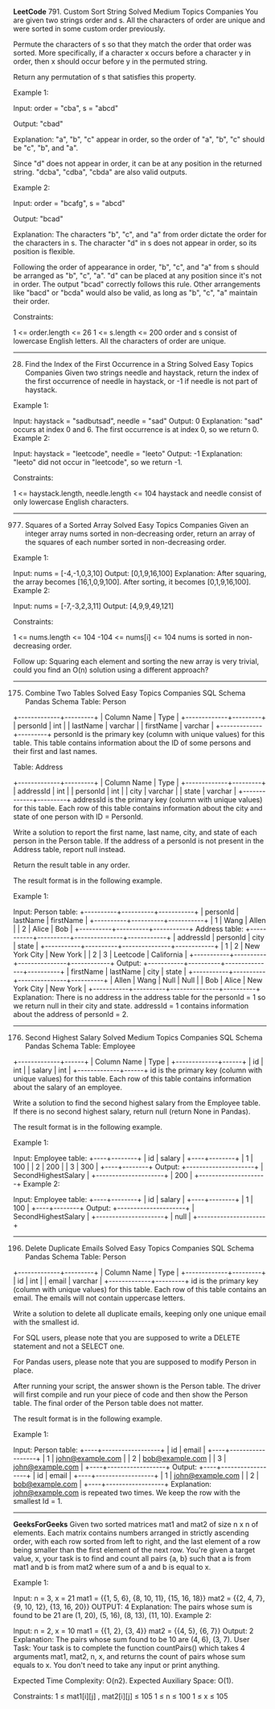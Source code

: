 **LeetCode**
791. Custom Sort String
Solved
Medium
Topics
Companies
You are given two strings order and s. All the characters of order are unique and were sorted in some custom order previously.

Permute the characters of s so that they match the order that order was sorted. More specifically, if a character x occurs before a character y in order, then x should occur before y in the permuted string.

Return any permutation of s that satisfies this property.

 

Example 1:

Input:  order = "cba", s = "abcd" 

Output:  "cbad" 

Explanation: "a", "b", "c" appear in order, so the order of "a", "b", "c" should be "c", "b", and "a".

Since "d" does not appear in order, it can be at any position in the returned string. "dcba", "cdba", "cbda" are also valid outputs.

Example 2:

Input:  order = "bcafg", s = "abcd" 

Output:  "bcad" 

Explanation: The characters "b", "c", and "a" from order dictate the order for the characters in s. The character "d" in s does not appear in order, so its position is flexible.

Following the order of appearance in order, "b", "c", and "a" from s should be arranged as "b", "c", "a". "d" can be placed at any position since it's not in order. The output "bcad" correctly follows this rule. Other arrangements like "bacd" or "bcda" would also be valid, as long as "b", "c", "a" maintain their order.

 

Constraints:

1 <= order.length <= 26
1 <= s.length <= 200
order and s consist of lowercase English letters.
All the characters of order are unique.

****

28. Find the Index of the First Occurrence in a String
Solved
Easy
Topics
Companies
Given two strings needle and haystack, return the index of the first occurrence of needle in haystack, or -1 if needle is not part of haystack.

 

Example 1:

Input: haystack = "sadbutsad", needle = "sad"
Output: 0
Explanation: "sad" occurs at index 0 and 6.
The first occurrence is at index 0, so we return 0.
Example 2:

Input: haystack = "leetcode", needle = "leeto"
Output: -1
Explanation: "leeto" did not occur in "leetcode", so we return -1.
 

Constraints:

1 <= haystack.length, needle.length <= 104
haystack and needle consist of only lowercase English characters.

****

977. Squares of a Sorted Array
Solved
Easy
Topics
Companies
Given an integer array nums sorted in non-decreasing order, return an array of the squares of each number sorted in non-decreasing order.

 

Example 1:

Input: nums = [-4,-1,0,3,10]
Output: [0,1,9,16,100]
Explanation: After squaring, the array becomes [16,1,0,9,100].
After sorting, it becomes [0,1,9,16,100].
Example 2:

Input: nums = [-7,-3,2,3,11]
Output: [4,9,9,49,121]
 

Constraints:

1 <= nums.length <= 104
-104 <= nums[i] <= 104
nums is sorted in non-decreasing order.
 

Follow up: Squaring each element and sorting the new array is very trivial, could you find an O(n) solution using a different approach?

****

175. Combine Two Tables
Solved
Easy
Topics
Companies
SQL Schema
Pandas Schema
Table: Person

+-------------+---------+
| Column Name | Type    |
+-------------+---------+
| personId    | int     |
| lastName    | varchar |
| firstName   | varchar |
+-------------+---------+
personId is the primary key (column with unique values) for this table.
This table contains information about the ID of some persons and their first and last names.
 

Table: Address

+-------------+---------+
| Column Name | Type    |
+-------------+---------+
| addressId   | int     |
| personId    | int     |
| city        | varchar |
| state       | varchar |
+-------------+---------+
addressId is the primary key (column with unique values) for this table.
Each row of this table contains information about the city and state of one person with ID = PersonId.
 

Write a solution to report the first name, last name, city, and state of each person in the Person table. If the address of a personId is not present in the Address table, report null instead.

Return the result table in any order.

The result format is in the following example.

 

Example 1:

Input: 
Person table:
+----------+----------+-----------+
| personId | lastName | firstName |
+----------+----------+-----------+
| 1        | Wang     | Allen     |
| 2        | Alice    | Bob       |
+----------+----------+-----------+
Address table:
+-----------+----------+---------------+------------+
| addressId | personId | city          | state      |
+-----------+----------+---------------+------------+
| 1         | 2        | New York City | New York   |
| 2         | 3        | Leetcode      | California |
+-----------+----------+---------------+------------+
Output: 
+-----------+----------+---------------+----------+
| firstName | lastName | city          | state    |
+-----------+----------+---------------+----------+
| Allen     | Wang     | Null          | Null     |
| Bob       | Alice    | New York City | New York |
+-----------+----------+---------------+----------+
Explanation: 
There is no address in the address table for the personId = 1 so we return null in their city and state.
addressId = 1 contains information about the address of personId = 2.

****

176. Second Highest Salary
Solved
Medium
Topics
Companies
SQL Schema
Pandas Schema
Table: Employee

+-------------+------+
| Column Name | Type |
+-------------+------+
| id          | int  |
| salary      | int  |
+-------------+------+
id is the primary key (column with unique values) for this table.
Each row of this table contains information about the salary of an employee.
 

Write a solution to find the second highest salary from the Employee table. If there is no second highest salary, return null (return None in Pandas).

The result format is in the following example.

 

Example 1:

Input: 
Employee table:
+----+--------+
| id | salary |
+----+--------+
| 1  | 100    |
| 2  | 200    |
| 3  | 300    |
+----+--------+
Output: 
+---------------------+
| SecondHighestSalary |
+---------------------+
| 200                 |
+---------------------+
Example 2:

Input: 
Employee table:
+----+--------+
| id | salary |
+----+--------+
| 1  | 100    |
+----+--------+
Output: 
+---------------------+
| SecondHighestSalary |
+---------------------+
| null                |
+---------------------+


****


196. Delete Duplicate Emails
Solved
Easy
Topics
Companies
SQL Schema
Pandas Schema
Table: Person

+-------------+---------+
| Column Name | Type    |
+-------------+---------+
| id          | int     |
| email       | varchar |
+-------------+---------+
id is the primary key (column with unique values) for this table.
Each row of this table contains an email. The emails will not contain uppercase letters.
 

Write a solution to delete all duplicate emails, keeping only one unique email with the smallest id.

For SQL users, please note that you are supposed to write a DELETE statement and not a SELECT one.

For Pandas users, please note that you are supposed to modify Person in place.

After running your script, the answer shown is the Person table. The driver will first compile and run your piece of code and then show the Person table. The final order of the Person table does not matter.

The result format is in the following example.

 

Example 1:

Input: 
Person table:
+----+------------------+
| id | email            |
+----+------------------+
| 1  | john@example.com |
| 2  | bob@example.com  |
| 3  | john@example.com |
+----+------------------+
Output: 
+----+------------------+
| id | email            |
+----+------------------+
| 1  | john@example.com |
| 2  | bob@example.com  |
+----+------------------+
Explanation: john@example.com is repeated two times. We keep the row with the smallest Id = 1.


********
**GeeksForGeeks**
Given two sorted matrices mat1 and mat2 of size n x n of elements. Each matrix contains numbers arranged in strictly ascending order, with each row sorted from left to right, and the last element of a row being smaller than the first element of the next row. You're given a target value, x, your task is to find and count all pairs {a, b} such that a is from mat1 and b is from mat2 where sum of a and b is equal to x.

Example 1:

Input: 
n = 3, x = 21
mat1 = {{1, 5, 6},
        {8, 10, 11},
        {15, 16, 18}}
mat2 = {{2, 4, 7},
        {9, 10, 12},
        {13, 16, 20}}
OUTPUT: 4
Explanation: The pairs whose sum is found to be 21 are (1, 20), (5, 16), (8, 13), (11, 10).
Example 2:

Input:
n = 2, x = 10
mat1 = {{1, 2},
        {3, 4}}
mat2 = {{4, 5},
        {6, 7}}
Output: 2
Explanation: The pairs whose sum found to be 10 are (4, 6), (3, 7).
User Task:
Your task is to complete the function countPairs() which takes 4 arguments mat1, mat2, n, x, and returns the count of pairs whose sum equals to x. You don't need to take any input or print anything.

Expected Time Complexity: O(n2).
Expected Auxiliary Space: O(1).

Constraints:
1 ≤ mat1[i][j] , mat2[i][j] ≤ 105
1 ≤ n ≤ 100
1 ≤ x ≤ 105

